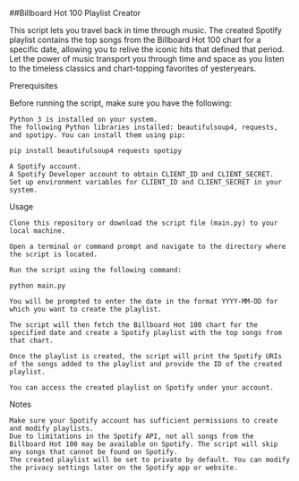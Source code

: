 ##Billboard Hot 100 Playlist Creator

This script lets you travel back in time through music. The created Spotify playlist contains the top songs from the Billboard Hot 100 chart for a specific date, allowing you to relive the iconic hits that defined that period. Let the power of music transport you through time and space as you listen to the timeless classics and chart-topping favorites of yesteryears.

Prerequisites

Before running the script, make sure you have the following:

    Python 3 is installed on your system.
    The following Python libraries installed: beautifulsoup4, requests, and spotipy. You can install them using pip:

    pip install beautifulsoup4 requests spotipy

    A Spotify account.
    A Spotify Developer account to obtain CLIENT_ID and CLIENT_SECRET. 
    Set up environment variables for CLIENT_ID and CLIENT_SECRET in your system.

Usage

    Clone this repository or download the script file (main.py) to your local machine.

    Open a terminal or command prompt and navigate to the directory where the script is located.

    Run the script using the following command:

    python main.py

    You will be prompted to enter the date in the format YYYY-MM-DD for which you want to create the playlist.

    The script will then fetch the Billboard Hot 100 chart for the specified date and create a Spotify playlist with the top songs from that chart.

    Once the playlist is created, the script will print the Spotify URIs of the songs added to the playlist and provide the ID of the created playlist.

    You can access the created playlist on Spotify under your account.

Notes

    Make sure your Spotify account has sufficient permissions to create and modify playlists.
    Due to limitations in the Spotify API, not all songs from the Billboard Hot 100 may be available on Spotify. The script will skip any songs that cannot be found on Spotify.
    The created playlist will be set to private by default. You can modify the privacy settings later on the Spotify app or website.
